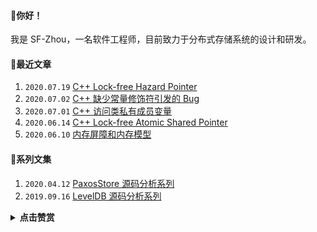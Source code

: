 #### 👋你好！
我是 SF-Zhou，一名软件工程师，目前致力于分布式存储系统的设计和研发。

#### 📝最近文章
1. `2020.07.19` [C++ Lock-free Hazard Pointer](https://sf-zhou.github.io/programming/hazard_pointer.html)
2. `2020.07.02` [C++ 缺少常量修饰符引发的 Bug](https://sf-zhou.github.io/programming/cpp_string_copy_on_write.html)
3. `2020.07.01` [C++ 访问类私有成员变量](https://sf-zhou.github.io/programming/cpp_access_private_member.html)
4. `2020.06.14` [C++ Lock-free Atomic Shared Pointer](https://sf-zhou.github.io/programming/atomic_shared_ptr.html)
5. `2020.06.10` [内存屏障和内存模型](https://sf-zhou.github.io/programming/memory_barrier.html)

#### 📘系列文集
1. `2020.04.12` [PaxosStore 源码分析系列](https://sf-zhou.github.io/#/Paxos)
2. `2019.09.16` [LevelDB 源码分析系列](https://sf-zhou.github.io/#/LevelDB)

<details><summary><b>点击赞赏</b></summary>
<img src="https://sf-zhou.github.io//images/7a47ef557efa4f3cf3068a6c758c7d4c.jpg" alt="微信赞赏" width="384">
</details>
